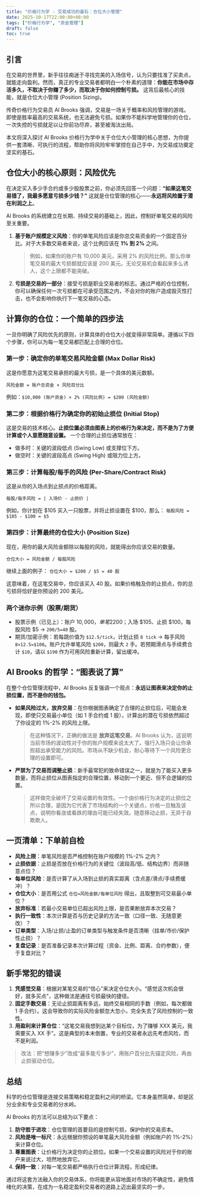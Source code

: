 ```yaml
---
title: "价格行为学 - 交易成功的基石：仓位大小管理"
date: 2025-10-17T22:00:00+08:00
tags: ["价格行为学", "资金管理"]
draft: false
toc: true
---
```


## 引言

在交易的世界里，新手往往痴迷于寻找完美的入场信号，认为只要找准了买卖点，就能走向盈利。然而，真正的专业交易者都明白一个朴素的道理：**你能在市场中存活多久，不取决于你赚了多少，而取决于你如何控制亏损。** 这背后最核心的技能，就是仓位大小管理 (Position Sizing)。

传奇价格行为交易员 Al Brooks 强调，交易是一场关于概率和风险管理的游戏。即使是胜率最高的交易系统，也无法避免亏损。如果你不能科学地管理你的仓位，一次失控的亏损就足以让你前功尽弃，甚至被淘汰出局。

本文将深入探讨 Al Brooks 价格行为学中关于仓位大小管理的核心思想，为你提供一套清晰、可执行的流程，帮助你将风险牢牢掌控在自己手中，为交易成功奠定坚实的基石。

<!--more-->

## 仓位大小的核心原则：风险优先

在决定买入多少手合约或多少股股票之前，你必须先回答一个问题：**“如果这笔交易错了，我最多愿意亏损多少钱？”** 这就是仓位管理的核心——**永远将风险置于潜在利润之上**。

Al Brooks 的系统建立在长期、持续交易的基础上，因此，控制好单笔交易的风险至关重要。

1.  **基于账户规模定义风险**：你的单笔风险应该是你总交易资金的一个固定百分比。对于大多数交易者来说，这个比例应该在 **1% 到 2%** 之间。
    > 例如，如果你的账户有 10,000 美元，采用 2% 的风险比例，那么你单笔交易的最大亏损额就应该是 200 美元。无论交易机会看起来多么诱人，这个上限都不能突破。

2.  **亏损是交易的一部分**：接受亏损是职业交易者的标志。通过严格的仓位控制，你可以确保任何一次亏损都在可承受范围之内，不会对你的账户造成毁灭性打击，也不会影响你执行下一笔交易的心态。

## 计算你的仓位：一个简单的四步法

一旦你明确了风险优先的原则，计算具体的仓位大小就变得非常简单。遵循以下四个步骤，你可以为每一笔交易都匹配上合理的仓位。

### 第一步：确定你的单笔交易风险金额 (Max Dollar Risk)

这是你愿意为这笔交易承担的最大亏损，是一个具体的美元数额。

`风险金额 = 账户总资金 × 风险百分比`

例如：`$10,000 (账户资金) × 2% (风险比例) = $200 (风险金额)`

### 第二步：根据价格行为确定你的初始止损位 (Initial Stop)

这是交易的技术核心。**止损位置必须由图表上的价格行为来决定，而不是为了方便计算或个人意愿随意设置。** 一个合理的止损位通常放在：

-   做多时：关键的波段低点 (Swing Low) 或支撑位下方。
-   做空时：关键的波段高点 (Swing High) 或阻力位上方。

### 第三步：计算每股/每手的风险 (Per-Share/Contract Risk)

这是从你的入场点到止损点的价格距离。

`每股/每手风险 = | 入场价 - 止损价 |`

例如，你计划在 $105 买入一只股票，并将止损设置在 $100，那么：
`每股风险 = $105 - $100 = $5`

### 第四步：计算最终的仓位大小 (Position Size)

现在，用你的最大风险金额除以每股的风险，就能得出你应该交易的数量。

`仓位大小 = 风险金额 / 每股风险`

继续上面的例子：
`仓位大小 = $200 / $5 = 40 股`

这意味着，在这笔交易中，你应该买入 40 股。如果价格触及你的止损点，你的总亏损将恰好是你预设的 200 美元。

### 两个迷你示例（股票/期货）

-  股票示例（已见上）：账户 $10,000，单笔 2% 风险=$200；入场 $105、止损 $100，每股风险 $5 → `200/5=40` 股。
-  期货/加密示例：若每跳价值为 `$12.5/tick`，计划止损 `8 tick` → 每手风险 `8×12.5=$100`。账户允许单笔风险 `$200`，则最大 `2` 手。若预期滑点与手续费合计 `$10`，请以 `$190` 作为可用风险重新计算，留出缓冲。

## Al Brooks 的哲学：“图表说了算”

在整个仓位管理流程中，Al Brooks 反复强调一个观点：**永远让图表来决定你的止损位置，而不是你的钱包。**

-   **如果风险过大，放弃交易**：在你根据图表确定了合理的止损位后，可能会发现，即使只交易最小单位（如 1 手合约或 1 股），计算出的潜在亏损依然超过了你设定的 1%-2% 的风险上限。
    > 在这种情况下，正确的做法是 **放弃这笔交易**。Al Brooks 认为，这说明当前市场的波动性对于你的账户规模来说太大了。强行入场只会让你承担超出承受能力的风险。市场从不缺少机会，耐心等待下一个风险更合理的设置即可。

-   **严禁为了交易而调整止损**：新手最常犯的致命错误之一，就是为了能买入更多数量，而将止损位从图表指定的合理位置，移动到一个更近、但不合逻辑的位置。
    > 这样做完全破坏了交易设置的有效性。一个由价格行为决定的止损位之所以合理，是因为它代表了市场结构的一个关键点，价格一旦触及该点，说明你看涨或看跌的理由可能已经失效。随意移动止损，无异于自欺欺人。

## 一页清单：下单前自检

-  **风险上限**：单笔风险是否严格控制在账户规模的 1%-2% 之内？
-  **止损依据**：止损是否放在价格行为的关键位（波段高/低、结构边界）而非随意点位？
-  **每单位风险**：是否计算了从入场到止损的真实距离（含点差/滑点/手续费缓冲）？
-  **仓位大小**：是否用公式 `仓位=风险金额/每单位风险` 得出，且取整到可交易最小单位？
-  **放弃标准**：若最小交易单位已超出风险上限，是否果断放弃本次交易？
-  **执行一致性**：本次计算是否与历史记录的方法一致（口径一致、无随意更改）？
-  **订单类型**：入场/止损/止盈的订单类型与触发条件是否清晰（挂单/市价/保护性止损）？
-  **复盘记录**：是否准备记录本次计算过程（资金、比例、距离、合约参数），便于复盘对比？

## 新手常犯的错误

1.  **凭感觉交易**：根据对某笔交易的“信心”来决定仓位大小。“感觉这次机会很好，就多买点”，这种做法是通往亏损最快的捷径。
2.  **固定手数交易**：无论止损距离有多远，始终交易相同的手数（例如，每次都做 1 手合约）。这会导致你的实际风险金额忽大忽小，完全失去了风险控制的一致性。
3.  **用盈利来计算仓位**：“这笔交易我想到达某个目标位，为了赚够 XXX 美元，我需要买入 XX 手”。这是典型的本末倒置，专业的交易者永远先考虑风险，而不是利润。

> 改法：把“想赚多少”改成“最多能亏多少”，用账户百分比先锚定风险，再由止损驱动仓位。

## 总结

科学的仓位管理是连接交易策略和稳定盈利之间的桥梁。它本身虽然简单，却是区分业余和专业交易者的分水岭。

Al Brooks 的方法可以总结为以下要点：

1.  **防守胜于进攻**：仓位管理的首要目的是控制亏损，保护你的交易资本。
2.  **风险是唯一标尺**：永远根据你预设的单笔最大风险金额（例如账户的 1%-2%）来计算仓位。
3.  **尊重图表**：让价格行为决定你的止损位。如果一个交易设置的风险对于你的账户来说过大，坦然地放弃它。
4.  **保持一致**：对每一笔交易都严格执行仓位计算流程，形成纪律。

通过将这套方法融入你的交易体系，你将能更从容地面对市场的不确定性，避免情绪化的决策，在成为一名稳定盈利交易者的道路上迈出最坚实的一步。
